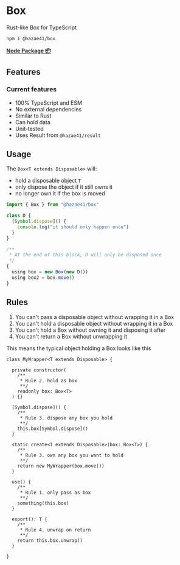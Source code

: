 # Box

Rust-like Box for TypeScript

```bash
npm i @hazae41/box
```

[**Node Package 📦**](https://www.npmjs.com/package/@hazae41/box)

## Features

### Current features
- 100% TypeScript and ESM
- No external dependencies
- Similar to Rust
- Can hold data
- Unit-tested
- Uses Result from `@hazae41/result`

## Usage

The `Box<T extends Disposable>` will:
- hold a disposable object `T`
- only dispose the object if it still owns it
- no longer own it if the box is moved

```typescript
import { Box } from "@hazae41/box"

class D {
  [Symbol.dispose]() { 
    console.log("it should only happen once")
  }
}

/**
 * At the end of this block, D will only be disposed once
 */
{
  using box = new Box(new D())
  using box2 = box.move()
}
```

## Rules

1. You can't pass a disposable object without wrapping it in a Box
2. You can't hold a disposable object without wrapping it in a Box
3. You can't hold a Box without owning it and disposing it after
4. You can't return a Box without unwrapping it

This means the typical object holding a Box looks like this

```tsx
class MyWrapper<T extends Disposable> {

  private constructor(
    /**
     * Rule 2. hold as box
     **/
    readonly box: Box<T>
  ) {}

  [Symbol.dispose]() {
    /**
     * Rule 3. dispose any box you hold
     **/
    this.box[Symbol.dispose]()
  }

  static create<T extends Disposable>(box: Box<T>) {
    /**
     * Rule 3. own any box you want to hold
     **/
    return new MyWrapper(box.move())
  }

  use() {
    /**
     * Rule 1. only pass as box
     **/
    something(this.box)
  }

  export(): T {
    /**
     * Rule 4. unwrap on return
     **/
    return this.box.unwrap()
  }

}
```
